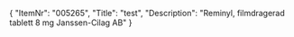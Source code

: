 {
  "ItemNr": "005265",
  "Title": "test",
  "Description": "Reminyl, filmdragerad tablett 8 mg Janssen-Cilag AB"
}